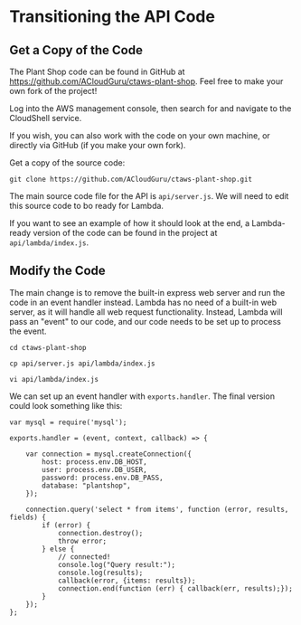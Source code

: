 # Transitioning the API Code

## Get a Copy of the Code
The Plant Shop code can be found in GitHub at https://github.com/ACloudGuru/ctaws-plant-shop. Feel free to make your own fork of the project!

Log into the AWS management console, then search for and navigate to the CloudShell service.

If you wish, you can also work with the code on your own machine, or directly via GitHub (if you make your own fork).

Get a copy of the source code:

```
git clone https://github.com/ACloudGuru/ctaws-plant-shop.git
```

The main source code file for the API is `api/server.js`. We will need to edit this source code to bo ready for Lambda.

If you want to see an example of how it should look at the end, a Lambda-ready version of the code can be found in the project at `api/lambda/index.js`.

## Modify the Code
The main change is to remove the built-in express web server and run the code in an event handler instead. Lambda has no need of a built-in web server, as it will handle all web request functionality. Instead, Lambda will pass an "event" to our code, and our code needs to be set up to process the event.

```
cd ctaws-plant-shop

cp api/server.js api/lambda/index.js

vi api/lambda/index.js
```

We can set up an event handler with `exports.handler`. The final version could look something like this:

```
var mysql = require('mysql');

exports.handler = (event, context, callback) => {

    var connection = mysql.createConnection({
        host: process.env.DB_HOST,
        user: process.env.DB_USER,
        password: process.env.DB_PASS,
        database: "plantshop",
    });

    connection.query('select * from items', function (error, results, fields) {
        if (error) {
            connection.destroy();
            throw error;
        } else {
            // connected!
            console.log("Query result:");
            console.log(results);
            callback(error, {items: results});
            connection.end(function (err) { callback(err, results);});
        }
    });
};
```
